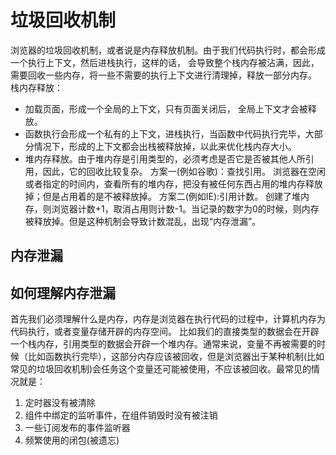 # 垃圾回收机制


浏览器的垃圾回收机制，或者说是内存释放机制。由于我们代码执行时，都会形成一个执行上下文，然后进栈执行，这样的话，
会导致整个栈内存被沾满，因此，需要回收一些内存，将一些不需要的执行上下文进行清理掉，释放一部分内存。
栈内存释放：
* 加载页面，形成一个全局的上下文，只有页面关闭后， 全局上下文才会被释放。
* 函数执行会形成一个私有的上下文，进栈执行，当函数中代码执行完毕，大部分情况下，形成的上下文都会出栈被释放掉，以此来优化栈内存大小。
* 堆内存释放。由于堆内存是引用类型的，必须考虑是否它是否被其他人所引用，因此，它的回收比较复杂。
    方案一(例如谷歌)：查找引用。
    浏览器在空闲或者指定的时间内，查看所有的堆内存，把没有被任何东西占用的堆内存释放掉；但是占用着的是不被释放掉。
    方案二(例如IE):引用计数。
    创建了堆内存，则浏览器计数+1，取消占用则计数-1。当记录的数字为0的时候，则内存被释放掉。但是这种机制会导致计数混乱，出现“内存泄漏”。

## 内存泄漏

## 如何理解内存泄漏
首先我们必须理解什么是内存，内存是浏览器在执行代码的过程中，计算机内存为代码执行，或者变量存储开辟的内存空间。
比如我们的直接类型的数据会在开辟一个栈内存，引用类型的数据会开辟一个堆内存。通常来说，变量不再被需要的时候（比如函数执行完毕），这部分内存应该被回收，但是浏览器出于某种机制(比如常见的垃圾回收机制)会任务这个变量还可能被使用，不应该被回收。最常见的情况就是：
1. 定时器没有被清除
2. 组件中绑定的监听事件，在组件销毁时没有被注销
3. 一些订阅发布的事件监听器
4. 频繁使用的闭包(被遗忘)